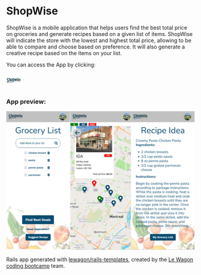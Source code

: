 <h1 class="heading-element" dir="auto">ShopWise</h1>

<p>
  ShopWise is a mobile application that helps users find the best total price on groceries and generate recipes based on a given list of items. ShopWise will indicate the store with the lowest and highest total price, allowing to be able to compare and choose based on preference. It will also generate a creative recipe based on the items on your list.
</p>

You can access the App by clicking:
<p ><a href="https://www.shopwise.cooking/" target="_blank" rel="noreferrer"> <img src="app/assets/images/icons/ms-icon-70x70.png" alt="shopwise icon" width="40" height="40"/> </a></p>

<h3 align="left">App preview:</h3>
<img src="app/assets/images/app_preview/shopwise_preview1.png" alt="Preview look to APP stories" style="max-width: 100%;">


Rails app generated with [lewagon/rails-templates](https://github.com/lewagon/rails-templates), created by the [Le Wagon coding bootcamp](https://www.lewagon.com) team.
